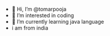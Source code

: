 - 👋 Hi, I’m @tomarpooja 
- 👀 I’m interested in  coding
- 🌱 I’m currently learning  java language 
-  i am from india 

<!---
tomarpooja/tomarpooja is a ✨ special ✨ repository because its `README.md` (this file) appears on your GitHub profile.
You can click the Preview link to take a look at your changes.
--->
